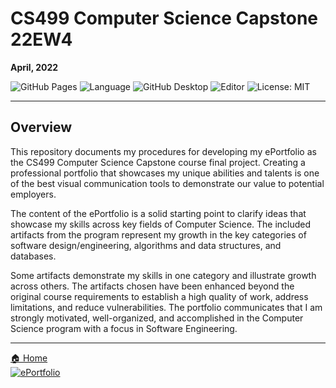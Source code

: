 # CS499 Computer Science Capstone 22EW4  
**April, 2022**

![GitHub Pages](https://img.shields.io/badge/page%20builder-GitHub%20Pages-orange)
![Language](https://img.shields.io/badge/language-Markdown%20%7C%20HTML-cyan)
![GitHub Desktop](https://img.shields.io/badge/collaboration%20tool-GitHub%20Desktop-purple)
![Editor](https://img.shields.io/badge/editor-Markdown%20Monster-pink)
![License: MIT](https://img.shields.io/badge/license-MIT-brightgreen)

---

## Overview

This repository documents my procedures for developing my ePortfolio as the CS499 Computer Science Capstone course final project. Creating a professional portfolio that showcases my unique abilities and talents is one of the best visual communication tools to demonstrate our value to potential employers. 

The content of the ePortfolio is a solid starting point to clarify ideas that showcase my skills across key fields of Computer Science. The included artifacts from the program represent my growth in the key categories of software design/engineering, algorithms and data structures, and databases.

Some artifacts demonstrate my skills in one category and illustrate growth across others. The artifacts chosen have been enhanced beyond the original course requirements to establish a high quality of work, address limitations, and reduce vulnerabilities. The portfolio communicates that I am strongly motivated, well-organized, and accomplished in the Computer Science program with a focus in Software Engineering.

---

[🏠 Home](https://github.com/JaCoronado1)  
[![ePortfolio](https://img.shields.io/badge/ePortfolio-Click_Here-blue)](https://jacoronado1.github.io/CS499/)
